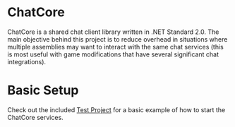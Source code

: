 # ChatCore
ChatCore is a shared chat client library written in .NET Standard 2.0. The main objective behind this project is to reduce overhead in situations where multiple assemblies may want to interact with the same chat services (this is most useful with game modifications that have several significant chat integrations).

# Basic Setup
Check out the included [Test Project](https://github.com/brian91292/ChatCore/blob/develop/ChatCoreTester/) for a basic example of how to start the ChatCore services.

